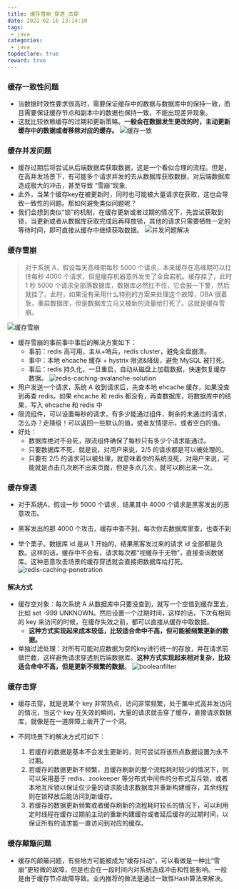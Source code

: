```yaml
---
title: 缓存雪崩_穿透_击穿
date: 2021-02-16 13:14:10
tags:
 - java
categories:
 - java
topdeclare: true
reward: true
---
```


### 缓存一致性问题
- 当数据时效性要求很高时，需要保证缓存中的数据与数据库中的保持一致，而且需要保证缓存节点和副本中的数据也保持一致，不能出现差异现象。
- 这就比较依赖缓存的过期和更新策略。__一般会在数据发生更改的时，主动更新缓存中的数据或者移除对应的缓存。__
![缓存一致](./imgs/20200117152455.jpg)
### 缓存并发问题
- 缓存过期后将尝试从后端数据库获取数据，这是一个看似合理的流程。但是，在高并发场景下，有可能多个请求并发的去从数据库获取数据，对后端数据库造成极大的冲击，甚至导致 “雪崩”现象.
- 此外，当某个缓存key在被更新时，同时也可能被大量请求在获取，这也会导致一致性的问题。那如何避免类似问题呢？
- 我们会想到类似“锁”的机制，在缓存更新或者过期的情况下，先尝试获取到锁，当更新或者从数据库获取完成后再释放锁，其他的请求只需要牺牲一定的等待时间，即可直接从缓存中继续获取数据。
![并发问题解决](./imgs/20200117152956.jpg)
### 缓存雪崩
> 对于系统 A，假设每天高峰期每秒 5000 个请求，本来缓存在高峰期可以扛住每秒 4000 个请求，但是缓存机器意外发生了全盘宕机。缓存挂了，此时 1 秒 5000 个请求全部落数据库，数据库必然扛不住，它会报一下警，然后就挂了。此时，如果没有采用什么特别的方案来处理这个故障，DBA 很着急，重启数据库，但是数据库立马又被新的流量给打死了。这就是缓存雪崩。

![缓存雪崩](./imgs/740.png)
- 缓存雪崩的事前事中事后的解决方案如下：
  - 事前：redis 高可用，主从+哨兵，redis cluster，避免全盘崩溃。
  - 事中：本地 ehcache 缓存 + hystrix 限流&降级，避免 MySQL 被打死。
  - 事后：redis 持久化，一旦重启，自动从磁盘上加载数据，快速恢复缓存数据。
![redis-caching-avalanche-solution](./imgs/redis-caching-avalanche-solution.png)
- 用户发送一个请求，系统 A 收到请求后，先查本地 ehcache 缓存，如果没查到再查 redis。如果 ehcache 和 redis 都没有，再查数据库，将数据库中的结果，写入 ehcache 和 redis 中
- 限流组件，可以设置每秒的请求，有多少能通过组件，剩余的未通过的请求，怎么办？走降级！可以返回一些默认的值，或者友情提示，或者空白的值。
- 好处：
  - 数据库绝对不会死，限流组件确保了每秒只有多少个请求能通过。
  - 只要数据库不死，就是说，对用户来说，2/5 的请求都是可以被处理的。
  - 只要有 2/5 的请求可以被处理，就意味着你的系统没死，对用户来说，可能就是点击几次刷不出来页面，但是多点几次，就可以刷出来一次。

### 缓存穿透
- 对于系统A，假设一秒 5000 个请求，结果其中 4000 个请求是黑客发出的恶意攻击。
- 黑客发出的那 4000 个攻击，缓存中查不到，每次你去数据库里查，也查不到

- 举个栗子。数据库 id 是从 1 开始的，结果黑客发过来的请求 id 全部都是负数。这样的话，缓存中不会有，请求每次都“视缓存于无物”，直接查询数据库。这种恶意攻击场景的缓存穿透就会直接把数据库给打死。
![redis-caching-penetration](./imgs/redis-caching-penetration.png)

#### 解决方式
- 缓存空对象：每次系统 A 从数据库中只要没查到，就写一个空值到缓存里去，比如 set -999 UNKNOWN。然后设置一个过期时间，这样的话，下次有相同的 key 来访问的时候，在缓存失效之前，都可以直接从缓存中取数据。
  - __这种方式实现起来成本较低，比较适合命中不高，但可能被频繁更新的数据。__
- 单独过滤处理：对所有可能对应数据为空的key进行统一的存放，并在请求前做拦截，这样避免请求穿透到后端数据库。__这种方式实现起来相对复杂，比较适合命中不高，但是更新不频繁的数据__。
![booleanfilter](./imgs/20200117153610.jpg)
### 缓存击穿
- 缓存击穿，就是说某个 key 非常热点，访问非常频繁，处于集中式高并发访问的情况，当这个 key 在失效的瞬间，大量的请求就击穿了缓存，直接请求数据库，就像是在一道屏障上凿开了一个洞。

- 不同场景下的解决方式可如下：
  1. 若缓存的数据是基本不会发生更新的，则可尝试将该热点数据设置为永不过期。
  2. 若缓存的数据更新不频繁，且缓存刷新的整个流程耗时较少的情况下，则可以采用基于 redis、zookeeper 等分布式中间件的分布式互斥锁，或者本地互斥锁以保证仅少量的请求能请求数据库并重新构建缓存，其余线程则在锁释放后能访问到新缓存。
  3. 若缓存的数据更新频繁或者缓存刷新的流程耗时较长的情况下，可以利用定时线程在缓存过期前主动的重新构建缓存或者延后缓存的过期时间，以保证所有的请求能一直访问到对应的缓存。

### 缓存颠簸问题
- 缓存的颠簸问题，有些地方可能被成为“缓存抖动”，可以看做是一种比“雪崩”更轻微的故障，但是也会在一段时间内对系统造成冲击和性能影响。一般是由于缓存节点故障导致。业内推荐的做法是通过一致性Hash算法来解决。
